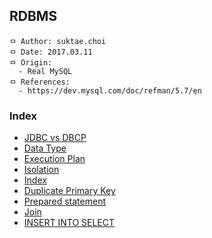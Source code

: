 ## RDBMS

```
ㅁ Author: suktae.choi
ㅁ Date: 2017.03.11
ㅁ Origin:
  - Real MySQL
ㅁ References:
  - https://dev.mysql.com/doc/refman/5.7/en
```

### Index
- [JDBC vs DBCP](https://github.com/agongi/study/tree/master/rdbms/jdbc-dbcp/)
- [Data Type](https://github.com/agongi/study/tree/master/rdbms/datatype/)
- [Execution Plan](https://github.com/agongi/study/tree/master/rdbms/execution-plan/)
- [Isolation](https://github.com/agongi/study/tree/master/rdbms/isolation/)
- [Index](https://github.com/agongi/study/tree/master/rdbms/index/)
- [Duplicate Primary Key](https://github.com/agongi/study/tree/master/rdbms/duplicate-primary-key/)
- [Prepared statement](https://github.com/agongi/study/tree/master/rdbms/prepared-statement/)
- [Join](https://github.com/agongi/study/tree/master/rdbms/join/)
- [INSERT INTO SELECT](https://github.com/agongi/study/tree/master/rdbms/insert-into-select/)
